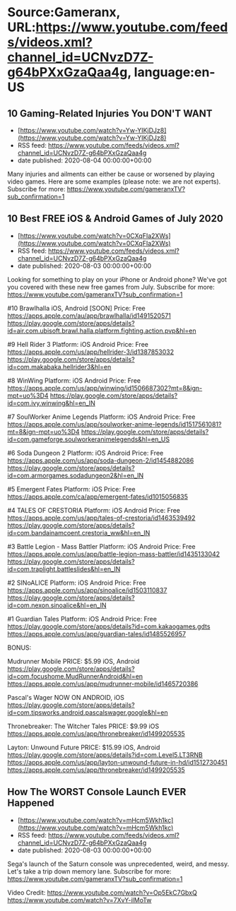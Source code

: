 # Source:Gameranx, URL:https://www.youtube.com/feeds/videos.xml?channel_id=UCNvzD7Z-g64bPXxGzaQaa4g, language:en-US

## 10 Gaming-Related Injuries You DON'T WANT
 - [https://www.youtube.com/watch?v=Yw-YIKjDJz8](https://www.youtube.com/watch?v=Yw-YIKjDJz8)
 - RSS feed: https://www.youtube.com/feeds/videos.xml?channel_id=UCNvzD7Z-g64bPXxGzaQaa4g
 - date published: 2020-08-04 00:00:00+00:00

Many injuries and ailments can either be cause or worsened by playing video games. Here are some examples (please note: we are not experts).
Subscribe for more: https://www.youtube.com/gameranxTV?sub_confirmation=1

## 10 Best FREE iOS & Android Games of July 2020
 - [https://www.youtube.com/watch?v=0CXqFIa2XWs](https://www.youtube.com/watch?v=0CXqFIa2XWs)
 - RSS feed: https://www.youtube.com/feeds/videos.xml?channel_id=UCNvzD7Z-g64bPXxGzaQaa4g
 - date published: 2020-08-03 00:00:00+00:00

Looking for something to play on your iPhone or Android phone? We've got you covered with these new free games from July.
Subscribe for more: https://www.youtube.com/gameranxTV?sub_confirmation=1

#10 Brawlhalla
iOS, Android [SOON]
Price: Free
https://apps.apple.com/au/app/brawlhalla/id1491520571
https://play.google.com/store/apps/details?id=air.com.ubisoft.brawl.halla.platform.fighting.action.pvp&hl=en

#9 Hell Rider 3
Platform: iOS Android
Price: Free
https://apps.apple.com/us/app/hellrider-3/id1387853032
https://play.google.com/store/apps/details?id=com.makabaka.hellrider3&hl=en

#8 WinWing
Platform: iOS Android
Price: Free
https://apps.apple.com/us/app/winwing/id1506687302?mt=8&ign-mpt=uo%3D4
https://play.google.com/store/apps/details?id=com.ivy.winwing&hl=en_IN

#7 SoulWorker Anime Legends
Platform: iOS Android
Price: Free
https://apps.apple.com/us/app/soulworker-anime-legends/id1517561081?mt=8&ign-mpt=uo%3D4
https://play.google.com/store/apps/details?id=com.gameforge.soulworkeranimelegends&hl=en_US

#6 Soda Dungeon 2
Platform: iOS Android
Price: Free
https://apps.apple.com/us/app/soda-dungeon-2/id1454882086
https://play.google.com/store/apps/details?id=com.armorgames.sodadungeon2&hl=en_IN

#5 Emergent Fates
Platform: iOS
Price: Free
https://apps.apple.com/ca/app/emergent-fates/id1015056835

#4 TALES OF CRESTORIA
Platform: iOS Android
Price: Free
https://apps.apple.com/us/app/tales-of-crestoria/id1463539492
https://play.google.com/store/apps/details?id=com.bandainamcoent.crestoria_ww&hl=en_IN


#3 Battle Legion - Mass Battler
Platform: iOS Android
Price: Free
https://apps.apple.com/us/app/battle-legion-mass-battler/id1435133042
https://play.google.com/store/apps/details?id=com.traplight.battleslides&hl=en_IN

#2 SINoALICE
Platform: iOS Android
Price: Free
https://apps.apple.com/us/app/sinoalice/id1503110837
https://play.google.com/store/apps/details?id=com.nexon.sinoalice&hl=en_IN

#1 Guardian Tales
Platform: iOS Android
Price: Free
https://play.google.com/store/apps/details?id=com.kakaogames.gdts
https://apps.apple.com/us/app/guardian-tales/id1485526957

BONUS:

Mudrunner Mobile
PRICE:  $5.99
iOS, Android
https://play.google.com/store/apps/details?id=com.focushome.MudRunnerAndroid&hl=en
https://apps.apple.com/us/app/mudrunner-mobile/id1465720386

Pascal's Wager
NOW ON ANDROID, iOS
https://play.google.com/store/apps/details?id=com.tipsworks.android.pascalswager.google&hl=en

Thronebreaker: The Witcher Tales
PRICE:  $9.99
iOS
https://apps.apple.com/us/app/thronebreaker/id1499205535

Layton: Unwound Future
PRICE:  $15.99
iOS, Android
https://play.google.com/store/apps/details?id=com.Level5.LT3RNB
https://apps.apple.com/us/app/layton-unwound-future-in-hd/id1512730451
https://apps.apple.com/us/app/thronebreaker/id1499205535

## How The WORST Console Launch EVER Happened
 - [https://www.youtube.com/watch?v=mHcm5Wkh1kc](https://www.youtube.com/watch?v=mHcm5Wkh1kc)
 - RSS feed: https://www.youtube.com/feeds/videos.xml?channel_id=UCNvzD7Z-g64bPXxGzaQaa4g
 - date published: 2020-08-03 00:00:00+00:00

Sega's launch of the Saturn console was unprecedented, weird, and messy. Let's take a trip down memory lane.
Subscribe for more: https://www.youtube.com/gameranxTV?sub_confirmation=1

Video Credit:
https://www.youtube.com/watch?v=Op5EkC7GbxQ
https://www.youtube.com/watch?v=7XvY-ilMoTw

